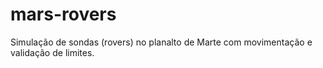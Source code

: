 # mars-rovers
Simulação de sondas (rovers) no planalto de Marte com movimentação e validação de limites.
